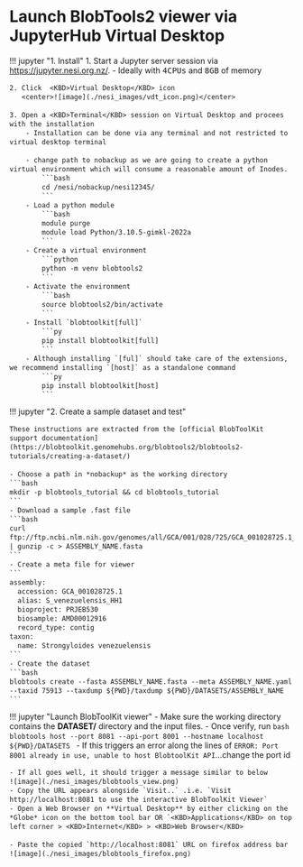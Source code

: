 # Launch BlobTools2 viewer via JupyterHub Virtual Desktop

!!! jupyter "1. Install"
    1. Start a Jupyter server session via https://jupyter.nesi.org.nz/. 
        - Ideally with <KBD>4CPUs</KBD> and <KBD>8GB</KBD> of memory 
    
    2. Click  <KBD>Virtual Desktop</KBD> icon
       <center>![image](./nesi_images/vdt_icon.png)</center>
    
    3. Open a <KBD>Terminal</KBD> session on Virtual Desktop and procees with the installation 
        - Installation can be done via any terminal and not restricted to virtual desktop terminal 

        - change path to nobackup as we are going to create a python virtual environment which will consume a reasonable amount of Inodes.
            ```bash
            cd /nesi/nobackup/nesi12345/
            ```
        - Load a python module
            ```bash
            module purge
            module load Python/3.10.5-gimkl-2022a
            ```
        - Create a virtual environment
            ```python
            python -m venv blobtools2
            ```
        - Activate the environment
            ```bash
            source blobtools2/bin/activate
            ```
        - Install `blobtoolkit[full]`
            ```py
            pip install blobtoolkit[full]
            ```
        - Although installing `[ful]` should take care of the extensions, we recommend installing `[host]` as a standalone command 
            ```py
            pip install blobtoolkit[host]
            ```
!!! jupyter "2. Create a sample dataset and test"

    These instructions are extracted from the [official BlobToolKit support documentation](https://blobtoolkit.genomehubs.org/blobtools2/blobtools2-tutorials/creating-a-dataset/) 

    - Choose a path in *nobackup* as the working directory
    ```bash
    mkdir -p blobtools_tutorial && cd blobtools_tutorial
    ```
    - Download a sample .fast file
    ```bash
    curl ftp://ftp.ncbi.nlm.nih.gov/genomes/all/GCA/001/028/725/GCA_001028725.1_S_venezuelensis_HH1/GCA_001028725.1_S_venezuelensis_HH1_genomic.fna.gz | gunzip -c > ASSEMBLY_NAME.fasta
    ```
    - Create a meta file for viewer 
    ```
    assembly:
      accession: GCA_001028725.1
      alias: S_venezuelensis_HH1
      bioproject: PRJEB530
      biosample: AMD00012916
      record_type: contig
    taxon:
      name: Strongyloides venezuelensis
    ```
    - Create the dataset
    ```bash
    blobtools create --fasta ASSEMBLY_NAME.fasta --meta ASSEMBLY_NAME.yaml --taxid 75913 --taxdump ${PWD}/taxdump ${PWD}/DATASETS/ASSEMBLY_NAME
    ```
!!! jupyter "Launch BlobToolKit viewer"
    - Make sure the working directory contains the **DATASET/** directory and the input files. 
    - Once verify, run 
    ```bash
    blobtools host --port 8081 --api-port 8001 --hostname localhost ${PWD}/DATASETS
    ```
        - If this triggers an error along the lines of `ERROR: Port 8001 already in use, unable to host BlobtoolKit API`...change the port id 
    
    - If all goes well, it should trigger a message similar to below
    ![image](./nesi_images/blobtools_view.png)
    - Copy the URL appears alongside `Visit..` .i.e. `Visit http://localhost:8081 to use the interactive BlobToolKit Viewer`
    - Open a Web Browser on **Virtual Desktop** by either clicking on the *Globe* icon on the bottom tool bar OR `<KBD>Applications</KBD> on top left corner > <KBD>Internet</KBD> > <KBD>Web Browser</KBD>

    - Paste the copied `http://localhost:8081` URL on firefox address bar 
    ![image](./nesi_images/blobtools_firefox.png)